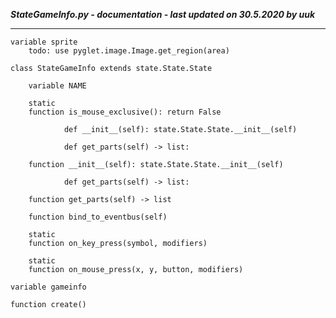 ***StateGameInfo.py - documentation - last updated on 30.5.2020 by uuk***
___

    variable sprite
        todo: use pyglet.image.Image.get_region(area)

    class StateGameInfo extends state.State.State

        variable NAME

        static
        function is_mouse_exclusive(): return False
                
                def __init__(self): state.State.State.__init__(self)
                
                def get_parts(self) -> list:

        function __init__(self): state.State.State.__init__(self)
                
                def get_parts(self) -> list:

        function get_parts(self) -> list

        function bind_to_eventbus(self)

        static
        function on_key_press(symbol, modifiers)

        static
        function on_mouse_press(x, y, button, modifiers)

    variable gameinfo

    function create()